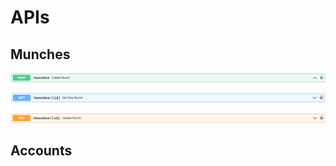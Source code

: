 # APIs

## Munches

![GET Munches](api/GET-munches.png)

![GET Munches](api/get-one-munch.png)

![GET Munches](api/update-munch.png)

## Accounts
